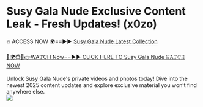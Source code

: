 # Susy Gala Nude Exclusive Content Leak - Fresh Updates! (x0zo)

🔥 ACCESS NOW 🌍==►► <a href="https://tinyurl.com/yc657z5k" rel="nofollow">Susy Gala Nude Latest Collection</a>
<br><br>
[🔴🌍📺📱👉WA𝚃CH Now==►► CLICK HERE TO Susy Gala Nude 𝚆𝙰𝚃𝙲𝙷 NOW](https://tinyurl.com/yc657z5k)
<br><br>
Unlock Susy Gala Nude's private videos and photos today! Dive into the newest 2025 content updates and explore exclusive material you won’t find anywhere else.
<br>
<a href="https://tinyurl.com/yc657z5k" rel="nofollow" data-target="animated-image.originalLink"><img src="https://camo.githubusercontent.com/8a4f000d20f83aca3bf7ec5f350d767afa0574a8a352519fd8cfa583a6f93a33/68747470733a2f2f692e696d6775722e636f6d2f644a486b345a712e676966" data-canonical-src="https://i.imgur.com/dJHk4Zq.gif" style="max-width: 100%; display: inline-block;" data-target="animated-image.originalImage"></a>
<br>
